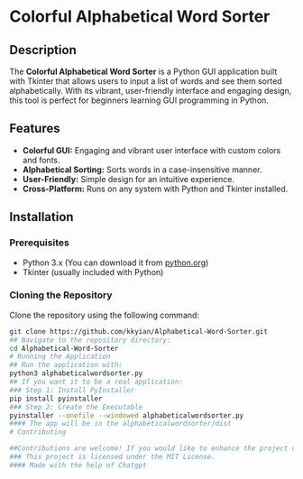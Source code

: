 # Colorful Alphabetical Word Sorter

## Description

The **Colorful Alphabetical Word Sorter** is a Python GUI application built with Tkinter that allows users to input a list of words and see them sorted alphabetically. With its vibrant, user-friendly interface and engaging design, this tool is perfect for beginners learning GUI programming in Python.

## Features

- **Colorful GUI:** Engaging and vibrant user interface with custom colors and fonts.
- **Alphabetical Sorting:** Sorts words in a case-insensitive manner.
- **User-Friendly:** Simple design for an intuitive experience.
- **Cross-Platform:** Runs on any system with Python and Tkinter installed.

## Installation

### Prerequisites

- Python 3.x (You can download it from [python.org](https://www.python.org/))
- Tkinter (usually included with Python)

### Cloning the Repository

Clone the repository using the following command:

```bash
git clone https://github.com/kkyian/Alphabetical-Word-Sorter.git
## Navigate to the repository directory:
cd Alphabetical-Word-Sorter
# Running the Application
## Run the application with:
python3 alphabeticalwordsorter.py
## If you want it to be a real application:
### Step 1: Install PyInstaller
pip install pyinstaller
### Step 2: Create the Executable
pyinstaller --onefile --windowed alphabeticalwordsorter.py
#### The app will be in the alphabeticalwordsorter/dist
# Contributing

##Contributions are welcome! If you would like to enhance the project or fix issues, please fork the repository and open a pull request with your changes.
### This project is licensed under the MIT License.
#### Made with the help of Chatgpt
